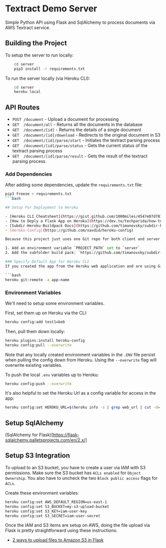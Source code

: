 # Textract Demo Server

Simple Python API using Flask and SqlAlchemy to process documents via AWS Textract service.

## Building the Project 

To setup the server to run locally:
```bash
    cd server
    pip3 install -r requirements.txt
```

To run the server locally (via Heroku CLI):
```bash
    cd server
    heroku local
```

## API Routes

- `POST /document` - Upload a document for processing
- `GET  /document/all` - Returns all the documents in the database
- `GET  /document/[id]` - Returns the details of a single document
- `GET  /document/[id]/download` - Redirects to the original document in S3
- `GET  /document/[id]/parse/start` - Initiates the textract parsing process
- `GET  /document/[id]/parse/status` - Gets the current status of the textract parsing process
- `GET  /document/[id]/parse/result` - Gets the result of the textract parsing process

### Add Dependencies

After adding some dependencies, update the `requirements.txt` file:
```bash
pip3 freeze > requirements.txt
```bash

## Setup For Deployment to Heroku

- [Heroku CLI Cheatsheet](https://gist.github.com/1000miles/4547e07d7815b9701c145c3a3860ffb9)
- [How to Deply a Flask App on Heroku](https://dev.to/techparida/how-to-deploy-a-flask-app-on-heroku-heb)
- [Subdir-Heroku-Buildpack Docs](https://github.com/timanovsky/subdir-heroku-buildpack)
- [Heroku-Config](https://github.com/xavdid/heroku-config)

Because this project just uses one Git repo for both client and server, you have to setup the heroku deployment from the `server` subfolder.

1. Add an environment variable `PROJECT_PATH` set to `server`
2. Add the subfolder build pack: `https://github.com/timanovsky/subdir-heroku-buildpack`

### Specify Default App for Heroku CLI
If you created the app from the Heroku web application and are using Github as the repo, then you have to set the app manually in the CLI (otherwise, it requires `--app [app-name]` for all CLI commands):

```bash
heroku git:remote -a app-name
```

### Environment Variables
We'll need to setup some environment variables.

First, set them up on Heroku via the CLI:
```bash
heroku config:add test1=bob
```

Then, pull them down locally:
```bash
heroku plugins:install heroku-config
heroku config:pull --overwrite
```

Note that any locally created environment variables in the `.ENV` file persist when pulling the config down from Heroku.  Using the `--overwrite` flag will overwrite existing variables.

To push the local `.env` variables up to Heroku:

```bash
heroku config:push --overwrite
```

It's also helpful to set the Heroku Url as a config variable for access in the app:
```bash
heroku config:set HEROKU_URL=$(heroku info -s | grep web_url | cut -d= -f2)
```

## Setup SqlAlchemy

(SqlAlchemy for Flask)[https://flask-sqlalchemy.palletsprojects.com/en/2.x/]

## Setup S3 Integration

To upload to an S3 bucket, you have to create a user via IAM with S3 permissions. Make sure the S3 bucket has `ACLs enabled` for `Object Ownership`. You also have to uncheck the two `Block public access` flags for `ACLs`.

Create these environment variables:
```bash
heroku config:set AWS_DEFAULT_REGION=us-east-1
heroku config:set S3_BUCKET=my-s3-upload-bucket
heroku config:set S3_KEY=iam-user-key
heroku config:set S3_SECRET=iam-user-secret
```

Once the IAM and S3 items are setup on AWS, doing the file upload via Flask is pretty straightforward using these instructions:

- [2 ways to upload files to Amazon S3 in Flask](https://rajrajhans.com/2020/06/2-ways-to-upload-files-to-s3-in-flask/)
